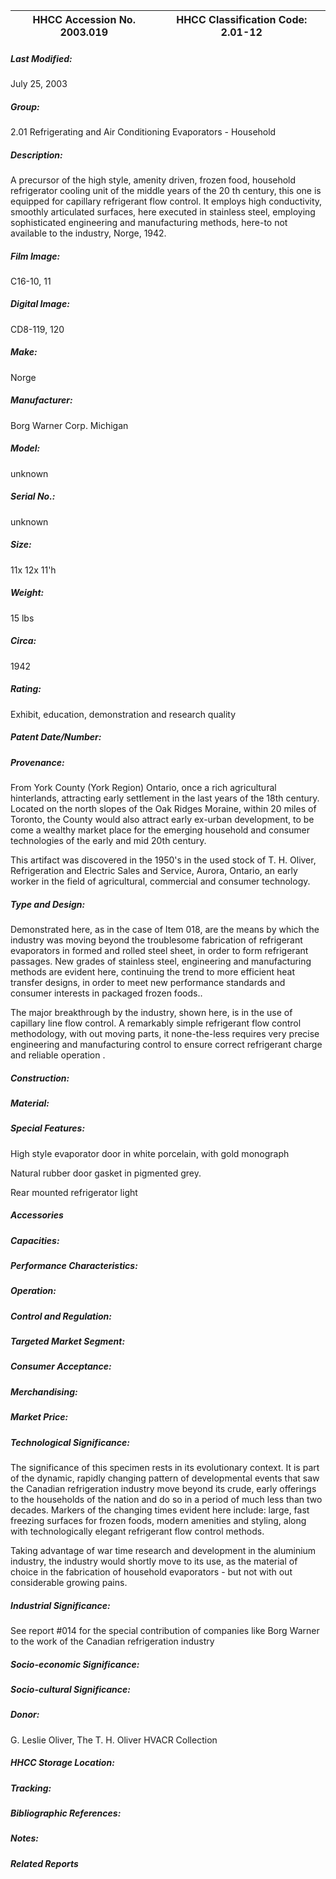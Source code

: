 | **HHCC Accession No. 2003.019** |**HHCC Classification Code:  2.01-12**|
| ----------- | ----------- |

##### Last Modified:
July 25, 2003

##### Group:
2.01 Refrigerating and Air Conditioning Evaporators - Household

##### Description:
A precursor of the high style, amenity driven, frozen food, household refrigerator cooling unit of the middle years of the 20 th century, this one is equipped for capillary refrigerant flow control. It employs high conductivity, smoothly articulated surfaces, here executed in stainless steel, employing sophisticated engineering and manufacturing methods, here-to not available to the industry, Norge, 1942.

##### Film Image:
C16-10, 11

##### Digital Image:
CD8-119, 120

##### Make:
Norge

##### Manufacturer:
Borg Warner Corp. Michigan

##### Model:
unknown

##### Serial No.:
unknown

##### Size:
11x 12x 11'h

##### Weight:
15 lbs

##### Circa:
1942

##### Rating:
Exhibit, education, demonstration and research quality

##### Patent Date/Number:


##### Provenance:
From York County (York Region) Ontario, once a rich agricultural hinterlands, attracting early settlement in the last years of the 18th century. Located on the north slopes of the Oak Ridges Moraine, within 20 miles of Toronto, the County would also attract early ex-urban development, to be come a wealthy market place for the emerging household and consumer technologies of the early and mid 20th century. 

This artifact was discovered in the 1950's in the used stock of T. H. Oliver, Refrigeration and Electric Sales and Service, Aurora, Ontario, an early worker in the field of agricultural, commercial and consumer technology.

##### Type and Design:
Demonstrated here, as in the case of Item 018, are the means by which the industry was moving beyond the troublesome fabrication of refrigerant evaporators in formed and rolled steel sheet, in order to form refrigerant passages. New grades of stainless steel, engineering and manufacturing methods are evident here, continuing the trend to more efficient heat transfer designs, in order to meet new performance standards and consumer interests in packaged frozen foods..

The major breakthrough by the industry, shown here, is in the use of capillary line flow control. A remarkably simple refrigerant flow control methodology, with out moving parts, it none-the-less requires very precise engineering and manufacturing control to ensure correct refrigerant charge and reliable operation .

##### Construction:


##### Material:


##### Special Features:
High style evaporator door in white porcelain, with gold monograph

Natural rubber door gasket in pigmented grey.

Rear mounted refrigerator light

##### Accessories


##### Capacities:


##### Performance Characteristics:


##### Operation:


##### Control and Regulation:


##### Targeted Market Segment:


##### Consumer Acceptance:


##### Merchandising:


##### Market Price:


##### Technological Significance:
The significance of this specimen rests in its evolutionary context. It is part of the dynamic, rapidly changing pattern of developmental events that saw the Canadian refrigeration industry move beyond its crude, early offerings to the households of the nation and do so in a period of much less than two decades.  Markers of the changing times evident here include: large, fast freezing surfaces for frozen foods, modern amenities and styling, along with technologically elegant refrigerant flow control methods. 

Taking advantage of war time research and development in the aluminium industry, the industry would shortly move to its use, as the material of choice in the fabrication of household evaporators - but not with out considerable growing pains.

##### Industrial Significance:
See report #014 for the special contribution of companies like Borg Warner to the work of the Canadian refrigeration industry

##### Socio-economic Significance:


##### Socio-cultural Significance:


##### Donor:
G. Leslie Oliver, The T. H. Oliver HVACR Collection

##### HHCC Storage Location:


##### Tracking:


##### Bibliographic References:


##### Notes:


##### Related Reports

